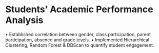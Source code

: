# Students’ Academic Performance Analysis
•	Established correlation between gender, class participation, parent participation, absence and grade levels.
•	Implemented Hierarchical Clustering, Random Forest & DBScan to quantify student engagement.
